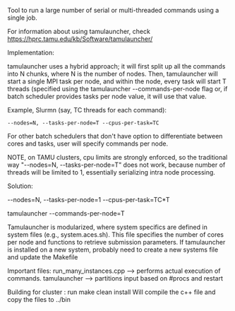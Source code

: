 Tool to run a large number of serial or multi-threaded commands using a single job.

For information about using tamulauncher, check
https://hprc.tamu.edu/kb/Software/tamulauncher/

Implementation:

tamulauncher uses a hybrid approach; it will first split up all the commands into N chunks, where N is the number of nodes. Then, tamulauncher will start a single MPI task per node, and
within the node, every task will start T threads (specified using the tamulauncher --commands-per-node flag or, if batch scheduler provides tasks per node value, it will use that value.


Example, Slurmn (say, TC  threads for each command):
    
    --nodes=N, --tasks-per-node=T --cpus-per-task=TC
 
For other batch schedulers that don't have option to differentiate between cores and tasks, 
user will specify commands per node.


NOTE, on TAMU clusters, cpu limits are strongly enforced, so the traditional way "--nodes=N, --tasks-per-node=T" 
does not work, because number of threads will be limited to 1, essentially serializing intra node processing.

Solution:

--nodes=N, --tasks-per-node=1 --cpus-per-task=TC*T

tamulauncher --commands-per-node=T

Tamulauncher is modularized, where system specifics are defined in system files (e.g., system.aces.sh). This file specifies the number of cores per node and functions to retrieve submission parameters. If tamulauncher is installed on a new system, probably need to create a new systems file and update the Makefile

Important files:
run_many_instances.cpp --> performs actual execution of commands.
tamulauncher --> partitions input based on #procs and restart

Building for cluster <target>:
run make clean <target> install
Will compile the c++ file and copy the files to ../bin


